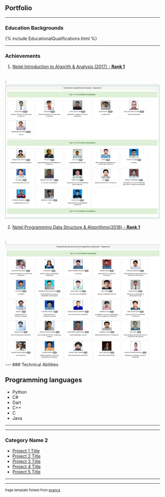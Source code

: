 ## Portfolio

---

### Education Backgrounds 

{% include EducationalQualifications.html %}
<!-- [Click Here to View Educational Details](/layouts/EducationalQualifications.html) -->
---

### Achievements

1. [Nptel Introduction to Algorith & Analysis (2017) - **Rank 1**](https://nptel.ac.in/noc/courses/noc17/SEM2/noc17-cs20/)
<br>
: <img src="images/IAA.png?raw=true"/>

2. [Nptel Programming Data Structure & Algorithms(2018) - **Rank 1**](https://nptel.ac.in/noc/courses/noc18/SEM2/noc18-cs34/)
<br>
: <img src="images/PDSA.png?raw=true"/>
---
### Technical Abilities

## Programming languages

* Python
* C#
* Dart
* C++
* C
* Java

---


---

### Category Name 2

- [Project 1 Title](http://example.com/)
- [Project 2 Title](http://example.com/)
- [Project 3 Title](http://example.com/)
- [Project 4 Title](http://example.com/)
- [Project 5 Title](http://example.com/)

---




---
<p style="font-size:11px">Page template forked from <a href="https://github.com/evanca/quick-portfolio">evanca</a></p>
<!-- Remove above link if you don't want to attibute -->
